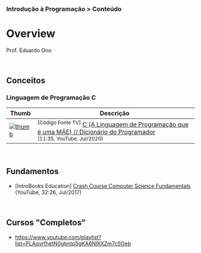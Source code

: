 ### Introdução à Programação > Conteúdo

# Overview

Prof. Eduardo Ono

<br>

## Conceitos

### Linguagem de Programação C

| Thumb | Descrição |
| --- | --- |
| [![thumb](https://img.youtube.com/vi/6mUCcsnCn08/default.jpg)](https://youtu.be/6mUCcsnCn08) | <sup>[Código Fonte TV]</sup> [C (A Linguagem de Programação que é uma MÃE) // Dicionário do Programador](https://www.youtube.com/watch?v=6mUCcsnCn08)<br><sub>(11:35, YouTube, Jul/2020)</sub>

<br>

## Fundamentos

* [IntroBooks Education] [Crash Course Computer Science Fundamentals](https://www.youtube.com/watch?v=XOpC05ywEvQ) (YouTube, 32:26, Jul/2017)

<br>

## Cursos "Completos"

* https://www.youtube.com/playlist?list=PLAqvrfhetN0gtmtp5gKA6N9lXZm7c5Oeb

<br>
